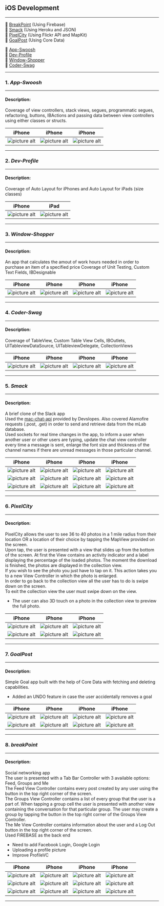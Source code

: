 ## iOS Development ##

- - - -

📌 [BreakPoint](https://github.com/andrei-blaj/iOS#8-breakpoint) (Using Firebase) <br />
📌 [Smack](https://github.com/andrei-blaj/iOS#5-smack) (Using Heroku and JSON) <br />
📌 [PixelCity](https://github.com/andrei-blaj/iOS#6-pixelcity) (Using Flickr API and MapKit) <br />
📌 [GoalPost](https://github.com/andrei-blaj/iOS#7-goalpost) (Using Core Data) <br />


📌 [App-Swoosh](https://github.com/andrei-blaj/iOS#1-app-swoosh) <br />
📌 [Dev-Profile](https://github.com/andrei-blaj/iOS#2-dev-profile) <br />
📌 [Window-Shopper](https://github.com/andrei-blaj/iOS#3-window-shopper) <br />
📌 [Coder-Swag](https://github.com/andrei-blaj/iOS#4-coder-swag) <br />

- - - -

### __1.__ _App-Swoosh_ ###

- - - -

#### Description: ####
Coverage of view controllers, stack views, segues, programmatic segues, refactoring, buttons, IBActions and passing data between view controllers using either classes or structs.  

iPhone             	                           									                     		     | iPhone                                                                                                                  | iPhone
:-----------------------------------------------------------------------------------------------------------------------------------------------------------:|:-------------------------------------------------------------------------------------------------------------------------------------------------------------:|:-------------------------------------------------------------------------------------------------------------------------------------------------------------:
![picture alt](https://github.com/andrei-blaj/iOS/blob/master/app-swoosh/Screenshots/1.png?raw=true "First screen") | ![picture alt](https://github.com/andrei-blaj/iOS/blob/master/app-swoosh/Screenshots/2.png?raw=true "Second screen") | ![picture alt](https://github.com/andrei-blaj/iOS/blob/master/app-swoosh/Screenshots/3.png?raw=true "Third screen")

- - - -

### __2.__ _Dev-Profile_ ###

- - - -

#### Description: ####
Coverage of Auto Layout for iPhones and Auto Layout for iPads (size classes)

iPhone	                           									                     		   	             | iPad
:-----------------------------------------------------------------------------------------------------------------------------------------------------------:|:-------------------------------------------------------------------------------------------------------------------------------------------------------------:
![picture alt](https://github.com/andrei-blaj/iOS/blob/master/dev-profile/Screenshots/1.png?raw=true "First screen") | ![picture alt](https://github.com/andrei-blaj/iOS/blob/master/dev-profile/Screenshots/2.png?raw=true "Second screen")

- - - -

### __3.__ _Window-Shopper_ ###

- - - -

#### Description: ####
An app that calculates the amout of work hours needed in order to purchase an item of a specified price
Coverage of Unit Testing, Custom Text Fields, IBDesignable

iPhone                                                                                                                  | iPhone                                                                                                                  | iPhone                                                                                                                  | iPhone
:-----------------------------------------------------------------------------------------------------------------------------------------------------------:|:-------------------------------------------------------------------------------------------------------------------------------------------------------------:|:-----------------------------------------------------------------------------------------------------------------------------------------------------------:|:-------------------------------------------------------------------------------------------------------------------------------------------------------------:
![picture alt](https://github.com/andrei-blaj/iOS/blob/master/window-shopper/Screenshots/1.png?raw=true "First screen") | ![picture alt](https://github.com/andrei-blaj/iOS/blob/master/window-shopper/Screenshots/2.png?raw=true "Second screen") | ![picture alt](https://github.com/andrei-blaj/iOS/blob/master/window-shopper/Screenshots/3.png?raw=true "Third screen") | ![picture alt](https://github.com/andrei-blaj/iOS/blob/master/window-shopper/Screenshots/4.png?raw=true "Fourth screen")

- - - -

### __4.__ _Coder-Swag_ ###

- - - -

#### Description: ####
Coverage of TableView, Custom Table View Cells, IBOutlets, UITableviewDataSource, UITableviewDelegate, CollectionViews

iPhone                                                                                                                  | iPhone                                                                                                                  | iPhone                                                                                                                  | iPhone
:-----------------------------------------------------------------------------------------------------------------------------------------------------------:|:-------------------------------------------------------------------------------------------------------------------------------------------------------------:|:-----------------------------------------------------------------------------------------------------------------------------------------------------------:|:-------------------------------------------------------------------------------------------------------------------------------------------------------------:
![picture alt](https://github.com/andrei-blaj/iOS/blob/master/coder-swag/Screenshots/1.png?raw=true "First screen") | ![picture alt](https://github.com/andrei-blaj/iOS/blob/master/coder-swag/Screenshots/2.png?raw=true "Second screen") | ![picture alt](https://github.com/andrei-blaj/iOS/blob/master/coder-swag/Screenshots/3.png?raw=true "Third screen") | ![picture alt](https://github.com/andrei-blaj/iOS/blob/master/coder-swag/Screenshots/4.png?raw=true "Fourth screen")

- - - -

### __5.__ _Smack_ ###

- - - -

#### Description: ####
A brief clone of the Slack app <br />
Used the [mac-chat-api](https://github.com/devslopes/mac-chat-api) provided by Devslopes. Also covered Alamofire requests (.post, .get) in order to send and retrieve data from the mLab database. <br />
Used sockets for real time changes in the app, to inform a user when another user or other users are typing, update the chat view controller every time a message is sent, enlarge the font size and thickness of the channel names if there are unread messages in those particular channel. <br />

iPhone                                                                                                                  | iPhone                                                                                                                  | iPhone                                                                                                                  | iPhone
:-----------------------------------------------------------------------------------------------------------------------------------------------------------:|:-------------------------------------------------------------------------------------------------------------------------------------------------------------:|:-----------------------------------------------------------------------------------------------------------------------------------------------------------:|:-------------------------------------------------------------------------------------------------------------------------------------------------------------:
![picture alt](https://github.com/andrei-blaj/iOS/blob/master/Smack/Screenshots/1.png?raw=true "First screen") | ![picture alt](https://github.com/andrei-blaj/iOS/blob/master/Smack/Screenshots/2.png?raw=true "Second screen") | ![picture alt](https://github.com/andrei-blaj/iOS/blob/master/Smack/Screenshots/3.png?raw=true "First screen") | ![picture alt](https://github.com/andrei-blaj/iOS/blob/master/Smack/Screenshots/4.png?raw=true "Second screen")
![picture alt](https://github.com/andrei-blaj/iOS/blob/master/Smack/Screenshots/5.png?raw=true "First screen") | ![picture alt](https://github.com/andrei-blaj/iOS/blob/master/Smack/Screenshots/6.png?raw=true "Second screen") | ![picture alt](https://github.com/andrei-blaj/iOS/blob/master/Smack/Screenshots/7.png?raw=true "First screen") | ![picture alt](https://github.com/andrei-blaj/iOS/blob/master/Smack/Screenshots/8.png?raw=true "Second screen")
![picture alt](https://github.com/andrei-blaj/iOS/blob/master/Smack/Screenshots/9.png?raw=true "First screen") | ![picture alt](https://github.com/andrei-blaj/iOS/blob/master/Smack/Screenshots/10.png?raw=true "Second screen") | ![picture alt](https://github.com/andrei-blaj/iOS/blob/master/Smack/Screenshots/11.png?raw=true "First screen") | ![picture alt](https://github.com/andrei-blaj/iOS/blob/master/Smack/Screenshots/12.png?raw=true "Second screen")

- - - -

### __6.__ _PixelCity_ ###

- - - -

#### Description: ####
PixelCity allows the user to see 36 to 40 photos in a 1 mile radius from their location OR a location of their choice by tapping the MapView provided on the screen. <br />
Upon tap, the user is presented with a view that slides up from the bottom of the screen. At first the View contains an activity indicator and a label displaying the percentage of the loaded photos. The moment the download is finished, the photos are displayed in the collection view. <br />
If you wish to see the photo you just have to tap on it. This action takes you to a new View Controller in which the photo is enlarged. <br />
In order to go back to the collection view all the user has to do is swipe down on the screen. <br />
To exit the collection view the user must swipe down on the view. <br />
* The user can also 3D touch on a photo in the collection view to preview the full photo.

iPhone                                                                                                                  | iPhone                                                                                                                  | iPhone
:-----------------------------------------------------------------------------------------------------------------------------------------------------------:|:-------------------------------------------------------------------------------------------------------------------------------------------------------------:|:-------------------------------------------------------------------------------------------------------------------------------------------------------------:
![picture alt](https://github.com/andrei-blaj/iOS/blob/master/PixelCity/Screenshots/1.PNG?raw=true "First screen") | ![picture alt](https://github.com/andrei-blaj/iOS/blob/master/PixelCity/Screenshots/2.PNG?raw=true "Second screen") | ![picture alt](https://github.com/andrei-blaj/iOS/blob/master/PixelCity/Screenshots/3.PNG?raw=true "First screen")
![picture alt](https://github.com/andrei-blaj/iOS/blob/master/PixelCity/Screenshots/4.PNG?raw=true "Second screen") | ![picture alt](https://github.com/andrei-blaj/iOS/blob/master/PixelCity/Screenshots/5.PNG?raw=true "First screen") | ![picture alt](https://github.com/andrei-blaj/iOS/blob/master/PixelCity/Screenshots/6.PNG?raw=true "Second screen")

- - - -

### __7.__ _GoalPost_ ###

- - - -

#### Description: ####
Simple Goal app built with the help of Core Data with fetching and deleting capabilities. <br />
* Added an UNDO feature in case the user accidentally removes a goal  

iPhone                                                                                                                  | iPhone                                                                                                                  | iPhone                                                                                                                  | iPhone
:-----------------------------------------------------------------------------------------------------------------------------------------------------------:|:-------------------------------------------------------------------------------------------------------------------------------------------------------------:|:-----------------------------------------------------------------------------------------------------------------------------------------------------------:|:-------------------------------------------------------------------------------------------------------------------------------------------------------------:
![picture alt](https://github.com/andrei-blaj/iOS/blob/master/GoalPost/Screenshots/1.PNG?raw=true "First screen") | ![picture alt](https://github.com/andrei-blaj/iOS/blob/master/GoalPost/Screenshots/2.PNG?raw=true "Second screen") | ![picture alt](https://github.com/andrei-blaj/iOS/blob/master/GoalPost/Screenshots/3.PNG?raw=true "First screen") | ![picture alt](https://github.com/andrei-blaj/iOS/blob/master/GoalPost/Screenshots/4.PNG?raw=true "Second screen")
![picture alt](https://github.com/andrei-blaj/iOS/blob/master/GoalPost/Screenshots/5.PNG?raw=true "First screen") | ![picture alt](https://github.com/andrei-blaj/iOS/blob/master/GoalPost/Screenshots/6.PNG?raw=true "Second screen") | ![picture alt](https://github.com/andrei-blaj/iOS/blob/master/GoalPost/Screenshots/7.PNG?raw=true "First screen") | ![picture alt](https://github.com/andrei-blaj/iOS/blob/master/GoalPost/Screenshots/8.PNG?raw=true "Second screen")

- - - -

### __8.__ _breakPoint_ ###

- - - -

#### Description: ####
Social networking app <br />
The user is presented with a Tab Bar Controller with 3 available options: Feed, Groups and Me <br />
The Feed View Controller contains every post created by any user using the button in the top right corner of the screen. <br />
The Groups View Controller contains a list of every group that the user is a part of. When tapping a group cell the user is presented with another view containing the conversation for that particular group. The user may create a group by tapping the button in the top right corner of the Groups View Controller.<br />
The Me View Controller contains information about the user and a Log Out button in the top right corner of the screen. <br />
Used FIREBASE as the back end <br />
* Need to add Facebook Login, Google Login
* Uploading a profile picture
* Improve ProfileVC

iPhone                                                                                                                  | iPhone                                                                                                                  | iPhone                                                                                                                  | iPhone
:-----------------------------------------------------------------------------------------------------------------------------------------------------------:|:-------------------------------------------------------------------------------------------------------------------------------------------------------------:|:-----------------------------------------------------------------------------------------------------------------------------------------------------------:|:-------------------------------------------------------------------------------------------------------------------------------------------------------------:
![picture alt](https://github.com/andrei-blaj/iOS/blob/master/breakPoint/Screenshots/1.PNG?raw=true "First screen") | ![picture alt](https://github.com/andrei-blaj/iOS/blob/master/breakPoint/Screenshots/2.PNG?raw=true "Second screen") | ![picture alt](https://github.com/andrei-blaj/iOS/blob/master/breakPoint/Screenshots/3.PNG?raw=true "First screen") | ![picture alt](https://github.com/andrei-blaj/iOS/blob/master/breakPoint/Screenshots/4.PNG?raw=true "Second screen")
![picture alt](https://github.com/andrei-blaj/iOS/blob/master/breakPoint/Screenshots/5.PNG?raw=true "First screen") | ![picture alt](https://github.com/andrei-blaj/iOS/blob/master/breakPoint/Screenshots/6.PNG?raw=true "Second screen") | ![picture alt](https://github.com/andrei-blaj/iOS/blob/master/breakPoint/Screenshots/7.PNG?raw=true "First screen") | ![picture alt](https://github.com/andrei-blaj/iOS/blob/master/breakPoint/Screenshots/8.PNG?raw=true "Second screen")
![picture alt](https://github.com/andrei-blaj/iOS/blob/master/breakPoint/Screenshots/9.PNG?raw=true "First screen") | ![picture alt](https://github.com/andrei-blaj/iOS/blob/master/breakPoint/Screenshots/10.PNG?raw=true "Second screen") | ![picture alt](https://github.com/andrei-blaj/iOS/blob/master/breakPoint/Screenshots/11.PNG?raw=true "First screen") | ![picture alt](https://github.com/andrei-blaj/iOS/blob/master/breakPoint/Screenshots/12.PNG?raw=true "Second screen")

- - - -

